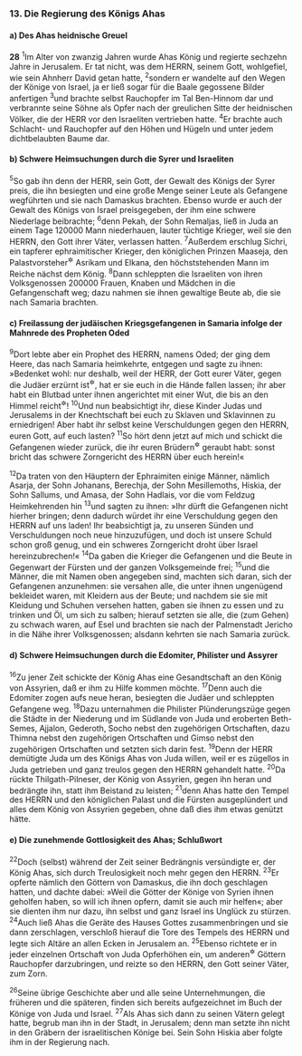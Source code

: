 ### 13. Die Regierung des Königs Ahas

#### a) Des Ahas heidnische Greuel

__28__
<sup>1</sup>Im Alter von zwanzig Jahren wurde Ahas König und regierte sechzehn Jahre in Jerusalem. Er tat nicht, was dem HERRN, seinem Gott, wohlgefiel, wie sein Ahnherr David getan hatte,
<sup>2</sup>sondern er wandelte auf den Wegen der Könige von Israel, ja er ließ sogar für die Baale gegossene Bilder anfertigen
<sup>3</sup>und brachte selbst Rauchopfer im Tal Ben-Hinnom dar und verbrannte seine Söhne als Opfer nach der greulichen Sitte der heidnischen Völker, die der HERR vor den Israeliten vertrieben hatte.
<sup>4</sup>Er brachte auch Schlacht- und Rauchopfer auf den Höhen und Hügeln und unter jedem dichtbelaubten Baume dar.

#### b) Schwere Heimsuchungen durch die Syrer und Israeliten

<sup>5</sup>So gab ihn denn der HERR, sein Gott, der Gewalt des Königs der Syrer preis, die ihn besiegten und eine große Menge seiner Leute als Gefangene wegführten und sie nach Damaskus brachten. Ebenso wurde er auch der Gewalt des Königs von Israel preisgegeben, der ihm eine schwere Niederlage beibrachte;
<sup>6</sup>denn Pekah, der Sohn Remaljas, ließ in Juda an einem Tage 120000 Mann niederhauen, lauter tüchtige Krieger, weil sie den HERRN, den Gott ihrer Väter, verlassen hatten.
<sup>7</sup>Außerdem erschlug Sichri, ein tapferer ephraimitischer Krieger, den königlichen Prinzen Maaseja, den Palastvorsteher<sup title="= Hofmarschall">&#x2732;</sup> Asrikam und Elkana, den höchststehenden Mann im Reiche nächst dem König.
<sup>8</sup>Dann schleppten die Israeliten von ihren Volksgenossen 200000 Frauen, Knaben und Mädchen in die Gefangenschaft weg; dazu nahmen sie ihnen gewaltige Beute ab, die sie nach Samaria brachten.

#### c) Freilassung der judäischen Kriegsgefangenen in Samaria infolge der Mahnrede des Propheten Oded

<sup>9</sup>Dort lebte aber ein Prophet des HERRN, namens Oded; der ging dem Heere, das nach Samaria heimkehrte, entgegen und sagte zu ihnen: »Bedenket wohl: nur deshalb, weil der HERR, der Gott eurer Väter, gegen die Judäer erzürnt ist<sup title="oder: war">&#x2732;</sup>, hat er sie euch in die Hände fallen lassen; ihr aber habt ein Blutbad unter ihnen angerichtet mit einer Wut, die bis an den Himmel reicht<sup title="= schreit">&#x2732;</sup>!
<sup>10</sup>Und nun beabsichtigt ihr, diese Kinder Judas und Jerusalems in der Knechtschaft bei euch zu Sklaven und Sklavinnen zu erniedrigen! Aber habt ihr selbst keine Verschuldungen gegen den HERRN, euren Gott, auf euch lasten?
<sup>11</sup>So hört denn jetzt auf mich und schickt die Gefangenen wieder zurück, die ihr euren Brüdern<sup title="= Volksgenossen">&#x2732;</sup> geraubt habt: sonst bricht das schwere Zorngericht des HERRN über euch herein!«

<sup>12</sup>Da traten von den Häuptern der Ephraimiten einige Männer, nämlich Asarja, der Sohn Johanans, Berechja, der Sohn Mesillemoths, Hiskia, der Sohn Sallums, und Amasa, der Sohn Hadlais, vor die vom Feldzug Heimkehrenden hin
<sup>13</sup>und sagten zu ihnen: »Ihr dürft die Gefangenen nicht hierher bringen; denn dadurch würdet ihr eine Verschuldung gegen den HERRN auf uns laden! Ihr beabsichtigt ja, zu unseren Sünden und Verschuldungen noch neue hinzuzufügen, und doch ist unsere Schuld schon groß genug, und ein schweres Zorngericht droht über Israel hereinzubrechen!«
<sup>14</sup>Da gaben die Krieger die Gefangenen und die Beute in Gegenwart der Fürsten und der ganzen Volksgemeinde frei;
<sup>15</sup>und die Männer, die mit Namen oben angegeben sind, machten sich daran, sich der Gefangenen anzunehmen: sie versahen alle, die unter ihnen ungenügend bekleidet waren, mit Kleidern aus der Beute; und nachdem sie sie mit Kleidung und Schuhen versehen hatten, gaben sie ihnen zu essen und zu trinken und Öl, um sich zu salben; hierauf setzten sie alle, die (zum Gehen) zu schwach waren, auf Esel und brachten sie nach der Palmenstadt Jericho in die Nähe ihrer Volksgenossen; alsdann kehrten sie nach Samaria zurück.

#### d) Schwere Heimsuchungen durch die Edomiter, Philister und Assyrer

<sup>16</sup>Zu jener Zeit schickte der König Ahas eine Gesandtschaft an den König von Assyrien, daß er ihm zu Hilfe kommen möchte.
<sup>17</sup>Denn auch die Edomiter zogen aufs neue heran, besiegten die Judäer und schleppten Gefangene weg.
<sup>18</sup>Dazu unternahmen die Philister Plünderungszüge gegen die Städte in der Niederung und im Südlande von Juda und eroberten Beth-Semes, Ajjalon, Gederoth, Socho nebst den zugehörigen Ortschaften, dazu Thimna nebst den zugehörigen Ortschaften und Gimso nebst den zugehörigen Ortschaften und setzten sich darin fest.
<sup>19</sup>Denn der HERR demütigte Juda um des Königs Ahas von Juda willen, weil er es zügellos in Juda getrieben und ganz treulos gegen den HERRN gehandelt hatte.
<sup>20</sup>Da rückte Thilgath-Pilneser, der König von Assyrien, gegen ihn heran und bedrängte ihn, statt ihm Beistand zu leisten;
<sup>21</sup>denn Ahas hatte den Tempel des HERRN und den königlichen Palast und die Fürsten ausgeplündert und alles dem König von Assyrien gegeben, ohne daß dies ihm etwas genützt hätte.

#### e) Die zunehmende Gottlosigkeit des Ahas; Schlußwort

<sup>22</sup>Doch (selbst) während der Zeit seiner Bedrängnis versündigte er, der König Ahas, sich durch Treulosigkeit noch mehr gegen den HERRN.
<sup>23</sup>Er opferte nämlich den Göttern von Damaskus, die ihn doch geschlagen hatten, und dachte dabei: »Weil die Götter der Könige von Syrien ihnen geholfen haben, so will ich ihnen opfern, damit sie auch mir helfen«; aber sie dienten ihm nur dazu, ihn selbst und ganz Israel ins Unglück zu stürzen.
<sup>24</sup>Auch ließ Ahas die Geräte des Hauses Gottes zusammenbringen und sie dann zerschlagen, verschloß hierauf die Tore des Tempels des HERRN und legte sich Altäre an allen Ecken in Jerusalem an.
<sup>25</sup>Ebenso richtete er in jeder einzelnen Ortschaft von Juda Opferhöhen ein, um anderen<sup title="= fremden">&#x2732;</sup> Göttern Rauchopfer darzubringen, und reizte so den HERRN, den Gott seiner Väter, zum Zorn.

<sup>26</sup>Seine übrige Geschichte aber und alle seine Unternehmungen, die früheren und die späteren, finden sich bereits aufgezeichnet im Buch der Könige von Juda und Israel.
<sup>27</sup>Als Ahas sich dann zu seinen Vätern gelegt hatte, begrub man ihn in der Stadt, in Jerusalem; denn man setzte ihn nicht in den Gräbern der israelitischen Könige bei. Sein Sohn Hiskia aber folgte ihm in der Regierung nach.